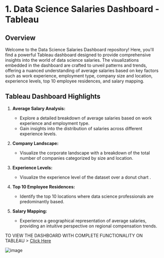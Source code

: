 # 1. Data Science Salaries Dashboard - Tableau

## Overview

Welcome to the Data Science Salaries Dashboard repository! Here, you'll find a powerful Tableau dashboard designed to provide comprehensive insights into the world of data science salaries. The visualizations embedded in the dashboard are crafted to unveil patterns and trends, offering a nuanced understanding of average salaries based on key factors such as work experience, employment type, company size and location, experience levels, top 10 employee residences, and salary mapping.

## Tableau Dashboard Highlights

1. **Average Salary Analysis:**
   - Explore a detailed breakdown of average salaries based on work experience and employment type.
   - Gain insights into the distribution of salaries across different experience levels.

2. **Company Landscape:**
   - Visualize the corporate landscape with a breakdown of the total number of companies categorized by size and location.

3. **Experience Levels:**
   - Visualize the experience level of the dataset over a donut chart .

4. **Top 10 Employee Residences:**
   - Identify the top 10 locations where data science professionals are predominantly based.

5. **Salary Mapping:**
   - Experience a geographical representation of average salaries, providing an intuitive perspective on regional compensation trends.

TO  VIEW  THE  DASHBOARD  WITH  COMPLETE  FUNCTIONALITY ON  TABLEAU  > [ Click Here ](https://public.tableau.com/app/profile/vinyas.shetty6753/viz/DataSciencesalaries_17052074151100/DataSciencejobsalaries?publish=yes)

![image](https://github.com/vinyaas/Tableau-Projects/assets/124361378/0da33846-f637-48d8-a893-1bb74f56d06e)
